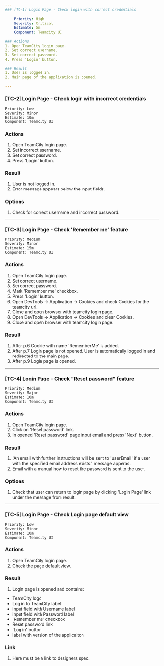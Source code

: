 ```yaml
---
### [TC-1] Login Page - Check login with correct credentials
    
    Priority: High
    Severity: Critical
    Estimate: 5m
    Component: Teamcity UI

### Actions
1. Open TeamCity login page.
2. Set correct username.
3. Set correct password.
4. Press 'Login' button.

### Result 
1. User is logged in.
2. Main page of the application is opened.

---
```

### [TC-2] Login Page - Check login with incorrect credentials

    Priority: Low
    Severity: Minor
    Estimate: 10m
    Component: Teamcity UI

### Actions
1. Open TeamCity login page.
2. Set incorrect username.
3. Set correct password.
4. Press 'Login' button.

### Result
1. User is not logged in.
2. Error message appears below the input fields.

### Options
1. Check for correct username and incorrect password.

---
### [TC-3] Login Page - Check 'Remember me' feature

    Priority: Medium
    Severity: Minor
    Estimate: 15m
    Component: Teamcity UI

### Actions
1. Open TeamCity login page.
2. Set correct username.
3. Set correct password.
4. Mark 'Remember me' checkbox.
5. Press 'Login' button.
6. Open DevTools -> Application -> Cookies and check Cookies for the teamcity url. 
7. Close and open browser with teamcity login page.
8. Open DevTools -> Application -> Cookies and clear Cookies.
9. Close and open browser with teamcity login page.

### Result
1. After p.6 Cookie with name 'RememberMe' is added.  
2. After p.7 Login page is not opened. User is automatically logged in and redirected to the main page.
3. After p.9 Login page is opened.

---
### [TC-4] Login Page - Check "Reset password" feature

    Priority: Medium
    Severity: Major
    Estimate: 10m
    Component: Teamcity UI

### Actions
1. Open TeamCity login page.
2. Click on 'Reset password' link.
3. In opened 'Reset password' page input email and press 'Next' button.

### Result
1. 'An email with further instructions will be sent to 'userEmail' if a user with the specified email address exists.' message apperas.
2. Email with a manual how to reset the password is sent to the user.

### Options
1. Check that user can return to login page by clicking 'Login Page' link under the message from result.

---
### [TC-5] Login Page - Check Login page default view

    Priority: Low
    Severity: Minor
    Estimate: 10m
    Component: Teamcity UI

### Actions
1. Open TeamCity login page.
2. Check the page default view.


### Result
1. Login page is opened and contains:
- TeamCity logo
- Log in to TeamCity label
- input field with Username label
- input field with Password label
- 'Remember me' checkbox
- Reset password link
- 'Log in' button
- label with version of the applicaiton


### Link
1. Here must be a link to designers spec.






